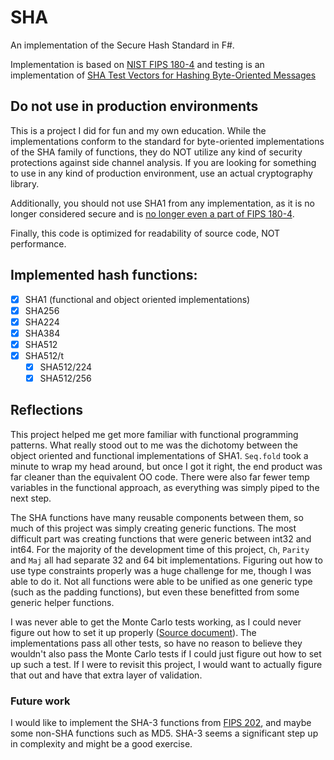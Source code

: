 # SHA
An implementation of the Secure Hash Standard in F#.

Implementation is based on [NIST FIPS 180-4](https://csrc.nist.gov/pubs/fips/180-4/upd1/final) and testing is an implementation of [SHA Test Vectors for Hashing Byte-Oriented Messages](https://csrc.nist.gov/projects/cryptographic-algorithm-validation-program/secure-hashing)

## Do not use in production environments
This is a project I did for fun and my own education. While the implementations conform to the standard for byte-oriented implementations of the SHA family of functions, they do NOT utilize any kind of security protections against side channel analysis. If you are looking for something to use in any kind of production environment, use an actual cryptography library.

Additionally, you should not use SHA1 from any implementation, as it is no longer considered secure and is [no longer even a part of FIPS 180-4](https://csrc.nist.gov/news/2023/decision-to-revise-fips-180-4).

Finally, this code is optimized for readability of source code, NOT performance.

## Implemented hash functions:

- [x] SHA1 (functional and object oriented implementations)
- [x] SHA256
- [x] SHA224
- [x] SHA384
- [x] SHA512
- [x] SHA512/t
  - [x] SHA512/224
  - [x] SHA512/256

## Reflections

This project helped me get more familiar with functional programming patterns. What really stood out to me was the dichotomy between the object oriented and functional implementations of SHA1. `Seq.fold` took a minute to wrap my head around, but once I got it right, the end product was far cleaner than the equivalent OO code. There were also far fewer temp variables in the functional approach, as everything was simply piped to the next step.

The SHA functions have many reusable components between them, so much of this project was simply creating generic functions. The most difficult part was creating functions that were generic between int32 and int64. For the majority of the development time of this project, `Ch`, `Parity` and `Maj` all had separate 32 and 64 bit implementations. Figuring out how to use type constraints properly was a huge challenge for me, though I was able to do it. Not all functions were able to be unified as one generic type (such as the padding functions), but even these benefitted from some generic helper functions.

I was never able to get the Monte Carlo tests working, as I could never figure out how to set it up properly ([Source document](https://csrc.nist.gov/csrc/media/projects/cryptographic-algorithm-validation-program/documents/shs/shavs.pdf)). The implementations pass all other tests, so have no reason to believe they wouldn't also pass the Monte Carlo tests if I could just figure out how to set up such a test. If I were to revisit this project, I would want to actually figure that out and have that extra layer of validation.

### Future work

I would like to implement the SHA-3 functions from [FIPS 202](https://csrc.nist.gov/pubs/fips/202/final), and maybe some non-SHA functions such as MD5. SHA-3 seems a significant step up in complexity and might be a good exercise.